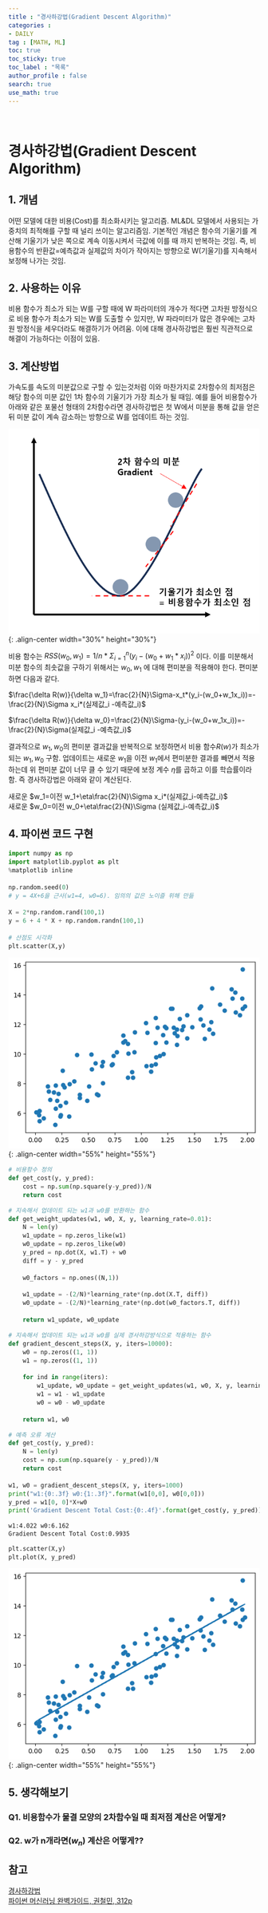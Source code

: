 ```yaml
---
title : "경사하강법(Gradient Descent Algorithm)"
categories :
- DAILY
tag : [MATH, ML]
toc: true
toc_sticky: true
toc_label : "목록"
author_profile : false
search: true
use_math: true
---
```

<br/>

# 경사하강법(Gradient Descent Algorithm)


## 1. 개념  
어떤 모델에 대한 비용(Cost)를 최소화시키는 알고리즘. ML&DL 모델에서 사용되는 가중치의 최적해를 구할 때 널리 쓰이는 알고리즘임. 기본적인 개념은 함수의 기울기를 계산해 기울기가 낮은 쪽으로 계속 이동시켜서 극값에 이를 때 까지 반복하는 것임. 즉, 비용함수의 반환값=예측값과 실제값의 차이가 작아지는 방향으로 W(기울기)를 지속해서 보정해 나가는 것임.

## 2. 사용하는 이유
비용 함수가 최소가 되는 W를 구할 때에 W 파라미터의 개수가 적다면 고차원 방정식으로 비용 함수가 최소가 되는 W를 도출할 수 있지만, W 파라미터가 많은 경우에는 고차원 방정식을 세우더라도 해결하기가 어려움. 이에 대해 경사하강법은 훨씬 직관적으로 해결이 가능하다는 이점이 있음. 
  

## 3. 계산방법
가속도를 속도의 미분값으로 구할 수 있는것처럼 이와 마찬가지로 2차함수의 최저점은 해당 함수의 미분 값인 1차 함수의 기울기가 가장 최소가 될 때임. 예를 들어 비용함수가 아래와 같은 포물선 형태의 2차함수라면 경사하강법은 첫 W에서 미분을 통해 값을 얻은 뒤 미분 값이 계속 감소하는 방향으로 W를 업데이트 하는 것임.

![정의](../../assets/images/post_images/2023-09-05-(01)/figure1.png){: .align-center  width="30%" height="30%"}

비용 함수는 $RSS(w_0, w_1)=1/n*\Sigma^n_{i=1}(y_i-(w_0+w_1*x_i))^2$ 이다. 이를 미분해서 미분 함수의 최솟값을 구하기 위해서는 $w_0, w_1$ 에 대해 편미분을 적용해야 한다. 편미분하면 다음과 같다.

$\frac{\delta R(w)}{\delta w_1}=\frac{2}{N}\Sigma-x_t*(y_i-(w_0+w_1x_i))=-\frac{2}{N}\Sigma x_i*(실제값_i -예측값_i)$

$\frac{\delta R(w)}{\delta w_0}=\frac{2}{N}\Sigma-(y_i-(w_0+w_1x_i))=-\frac{2}{N}\Sigma(실제값_i -예측값_i)$

결과적으로 $w_1, w_0$의 편미분 결과값을 반복적으로 보정하면서 비용 함수$R(w)$가 최소가 되는 $w_1, w_0$ 구함. 업데이트는 새로운 $w_1$을 이전 $w_1$에서 편미분한 결과를 빼면서 적용하는데 위 편미분 값이 너무 클 수 있기 때문에 보정 계수 $\eta$를 곱하고 이를 학습률이라함. 즉 경사하강법은 아래와 같이 계산된다.

새로운 $w_1=이전 w_1+\eta\frac{2}{N}\Sigma x_i*(실제값_i-예측값_i)$  
새로운 $w_0=이전 w_0+\eta\frac{2}{N}\Sigma (실제값_i-예측값_i)$

## 4. 파이썬 코드 구현
```python
import numpy as np
import matplotlib.pyplot as plt
%matplotlib inline

np.random.seed(0)
# y = 4X+6을 근사(w1=4, w0=6). 임의의 값은 노이즐 위해 만듦

X = 2*np.random.rand(100,1)
y = 6 + 4 * X + np.random.randn(100,1)

# 산점도 시각화
plt.scatter(X,y)
```

    
![정의](../../assets/images/post_images/2023-09-05-(01)/output_0_1.png){: .align-center  width="55%" height="55%"}
    



```python
# 비용함수 정의
def get_cost(y, y_pred):
    cost = np.sum(np.square(y-y_pred))/N
    return cost
```


```python
# 지속해서 업데이트 되는 w1과 w0를 반환하는 함수
def get_weight_updates(w1, w0, X, y, learning_rate=0.01):
    N = len(y)
    w1_update = np.zeros_like(w1)
    w0_update = np.zeros_like(w0)
    y_pred = np.dot(X, w1.T) + w0
    diff = y - y_pred
    
    w0_factors = np.ones((N,1))
    
    w1_update = -(2/N)*learning_rate*(np.dot(X.T, diff))
    w0_update = -(2/N)*learning_rate*(np.dot(w0_factors.T, diff))
    
    return w1_update, w0_update
```


```python
# 지속해서 업데이트 되는 w1과 w0를 실제 경사하강방식으로 적용하는 함수
def gradient_descent_steps(X, y, iters=10000):
    w0 = np.zeros((1, 1))
    w1 = np.zeros((1, 1))
    
    for ind in range(iters):
        w1_update, w0_update = get_weight_updates(w1, w0, X, y, learning_rate=0.01)
        w1 = w1 - w1_update
        w0 = w0 - w0_update
        
    return w1, w0
```


```python
# 예측 오류 계산
def get_cost(y, y_pred):
    N = len(y)
    cost = np.sum(np.square(y - y_pred))/N
    return cost

w1, w0 = gradient_descent_steps(X, y, iters=1000)
print("w1:{0:.3f} w0:{1:.3f}".format(w1[0,0], w0[0,0]))
y_pred = w1[0, 0]*X+w0
print('Gradient Descent Total Cost:{0:.4f}'.format(get_cost(y, y_pred)))
```

    w1:4.022 w0:6.162
    Gradient Descent Total Cost:0.9935
    


```python
plt.scatter(X,y)
plt.plot(X, y_pred)
```    
![정의](../../assets/images/post_images/2023-09-05-(01)/output_5_1.png){: .align-center  width="55%" height="55%"}
    



## 5. 생각해보기
### Q1. 비용함수가 물결 모양의 2차함수일 때 최저점 계산은 어떻게?
### Q2. w가 n개라면($w_n$) 계산은 어떻게??

## 참고
[경사하강법](http://matrix.skku.ac.kr/sglee/)  
[파이썬 머신러닝 완벽가이드, 권철민, 312p]()



